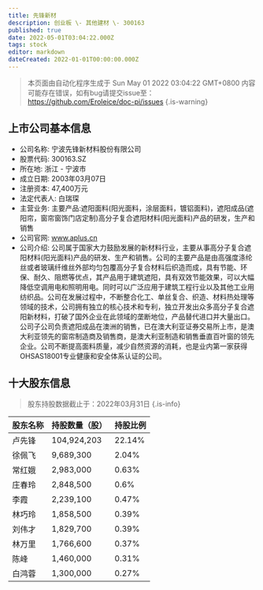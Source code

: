 ```yaml
---
title: 先锋新材
description: 创业板 \- 其他建材 \- 300163
published: true
date: 2022-05-01T03:04:22.000Z
tags: stock
editor: markdown
dateCreated: 2022-01-01T00:00:00.000Z
---
```


> 本页面由自动化程序生成于 Sun May 01 2022 03:04:22 GMT+0800
> 内容可能存在错误，如有bug请提交issue至：https://github.com/Eroleice/doc-pi/issues
{.is-warning}

## 上市公司基本信息
- 公司名称: 宁波先锋新材料股份有限公司
- 股票代码: 300163.SZ
- 所在地: 浙江 - 宁波市
- 成立日期: 2003年03月07日
- 注册资本: 47,400万元
- 法定代表人: 白瑞琛
- 主营业务: 主要产品:遮阳面料(阳光面料，涂层面料，镀铝面料)，遮阳成品(遮阳帘，窗帘窗饰门店定制)高分子复合遮阳材料(阳光面料)产品的研发，生产和销售
- 公司官网: www.aplus.cn
- 公司介绍: 公司属于国家大力鼓励发展的新材料行业，主要从事高分子复合遮阳材料(阳光面料)产品的研发、生产和销售。公司的主要产品是由高强度涤纶丝或者玻璃纤维丝外部均匀包覆高分子复合材料后织造而成，具有节能、环保、耐久、阻燃等优点，其产品用于建筑遮阳，具有双效节能效果，可以大幅降低空调用电和照明用电。同时可以广泛应用于建筑工程行业以及其他工业用纺织品。公司在发展过程中，不断整合化工、单丝复合、织造、材料热处理等领域的技术，公司拥有独立的核心技术和专利，独立开发出众多高分子复合遮阳新材料，打破了国外企业在此领域的垄断地位，产品替代进口并大量出口。公司子公司负责遮阳成品在澳洲的销售，已在澳大利亚证券交易所上市，是澳大利亚领先的窗帘制造商及销售商，是澳大利亚制造和销售垂直百叶窗的领先企业。公司不断提高面料质量，减少自然资源的消耗，也是业内第一家获得OHSAS18001专业健康和安全体系认证的公司。


## 十大股东信息
> 股东持股数据截止于：2022年03月31日
{.is-info}

| 股东名称 | 持股数量（股） | 持股比例 |
| --- | --- | --- |
| 卢先锋 | 104,924,203 | 22.14% |
| 徐佩飞 | 9,689,300 | 2.04% |
| 常红娥 | 2,983,000 | 0.63% |
| 庄春玲 | 2,848,500 | 0.6% |
| 李霞 | 2,239,100 | 0.47% |
| 林巧玲 | 1,858,500 | 0.39% |
| 刘伟才 | 1,829,700 | 0.39% |
| 林万里 | 1,766,600 | 0.37% |
| 陈峰 | 1,460,000 | 0.31% |
| 白鸿蓉 | 1,300,000 | 0.27% |




